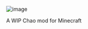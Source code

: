 ![image](https://github.com/LaDestitute/chaocubed/assets/5476211/62235093-8760-4ebf-86e5-5019bc5bbf9c)

A WIP Chao mod for Minecraft
